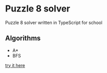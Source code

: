 # Puzzle 8 solver

Puzzle 8 solver written in TypeScript for school

## Algorithms

- A*
- BFS

[try it here](https://theramsay.github.io/puzzle8/)